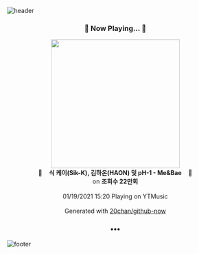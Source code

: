 ![header](https://capsule-render.vercel.app/api?type=wave&height=170&section=header&text=Hi.%20I'm%20SHIFT&fontColor=090707&fontAlignX=45&fontAlignY=65&fontSize=100)

<h3 align="center">🎵 Now Playing... 🎵</h3>
<p align="center">
  <a href="https://music.youtube.com/channel/UCv6YKzTZuGdFB6oVVzkbmyw">
    <img width="300" src="https://i.ytimg.com/vi/Ck2b__AOTaQ/sddefault.jpg?sqp=-oaymwEWCJADEOEBIAQqCghqEJQEGHgg6AJIWg&rs">
  </a>
  <br>
  🎵&nbsp&nbsp&nbsp <b>식 케이(Sik-K), 김하온(HAON) 및 pH-1 - Me&Bae</b> &nbsp&nbsp&nbsp🎵
  <br>
  on <b>조회수 22만회</b>
  
  <br />
  <br />
  01/19/2021 15:20 Playing on YTMusic
  <br />
  <br />
  Generated with <a href="https://github.com/20chan/github-now">20chan/github-now</a>
</p>

<h3 align="center">•••</h3>

![footer](https://capsule-render.vercel.app/api?type=wave&height=150&section=footer)
